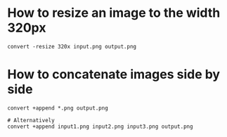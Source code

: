 # How to resize an image to the width 320px
```shell
convert -resize 320x input.png output.png
```
# How to concatenate images side by side
```shell
convert +append *.png output.png

# Alternatively
convert +append input1.png input2.png input3.png output.png
```
